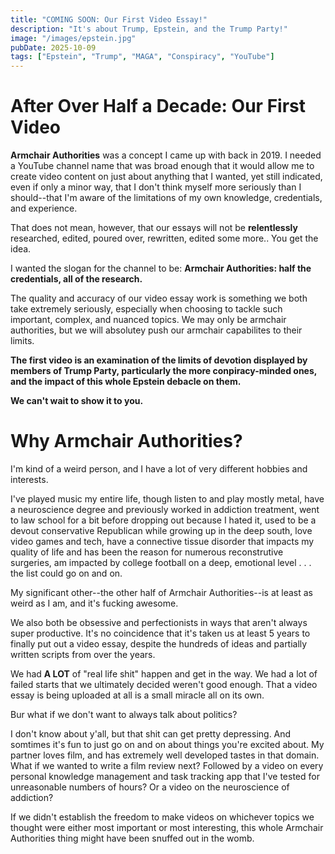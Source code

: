 ```yaml
---
title: "COMING SOON: Our First Video Essay!"
description: "It's about Trump, Epstein, and the Trump Party!"
image: "/images/epstein.jpg"
pubDate: 2025-10-09
tags: ["Epstein", "Trump", "MAGA", "Conspiracy", "YouTube"]
---
```


# After Over Half a Decade: Our First Video

**Armchair Authorities** was a concept I came up with back in 2019. I needed a YouTube channel name that was broad enough that it would allow me to create video content on just about anything that I wanted, yet still indicated, even if only a minor way, that I don't think myself more seriously than I should--that I'm aware of the limitations of my own knowledge, credentials, and experience.

That does not mean, however, that our essays will not be **relentlessly** researched, edited, poured over, rewritten, edited some more.. You get the idea.

I wanted the slogan for the channel to be: **Armchair Authorities: half the credentials, all of the research.**

The quality and accuracy of our video essay work is something we both take extremely seriously, especially when choosing to tackle such important, complex, and nuanced topics. We may only be armchair authorities, but we will absolutey push our armchair capabilites to their limits.

**The first video is an examination of the limits of devotion displayed by members of Trump Party, particularly the more conpiracy-minded ones, and the impact of this whole Epstein debacle on them.**

**We can't wait to show it to you.**

# Why Armchair Authorities?

I'm kind of a weird person, and I have a lot of very different hobbies and interests.

I've played music my entire life, though listen to and play mostly metal, have a neuroscience degree and previously worked in addiction treatment, went to law school for a bit before dropping out because I hated it, used to be a devout conservative Republican while growing up in the deep south, love video games and tech, have a connective tissue disorder that impacts my quality of life and has been the reason for numerous reconstrutive surgeries, am impacted by college football on a deep, emotional level . . . the list could go on and on.

My significant other--the other half of Armchair Authorities--is at least as weird as I am, and it's fucking awesome.

We also both be obsessive and perfectionists in ways that aren't always super productive. It's no coincidence that it's taken us at least 5 years to finally put out a video essay, despite the hundreds of ideas and partially written scripts from over the years.

We had **A LOT** of "real life shit" happen and get in the way. We had a lot of failed starts that we ultimately decided weren't good enough. That a video essay is being uploaded at all is a small miracle all on its own.

Bur what if we don't want to always talk about politics?

I don't know about y'all, but that shit can get pretty depressing. And somtimes it's fun to just go on and on about things you're excited about. My partner loves film, and has extremely well developed tastes in that domain. What if we wanted to write a film review next? Followed by a video on every personal knowledge management and task tracking app that I've tested for unreasonable numbers of hours? Or a video on the neuroscience of addiction?

If we didn't establish the freedom to make videos on whichever topics we thought were either most important or most interesting, this whole Armchair Authorities thing might have been snuffed out in the womb.
